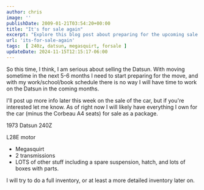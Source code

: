 ```yaml
---
author: chris
image: ''
publishDate: 2009-01-21T03:54:20+00:00
title: "It's for sale again"
excerpt: "Explore this blog post about preparing for the upcoming sale of a 1973 Datsun 240Z, complete with an L28E motor and several valuable parts."
url: 'its-for-sale-again'
tags:  [ 240z, datsun, megasquirt, forsale ] 
updateDate: 2024-11-15T12:15:17-06:00
---
```


So this time, I think, I am serious about selling the Datsun. With moving sometime in the next 5-6 months I need to start preparing for the move, and with my work/school/book schedule there is no way I will have time to work on the Datsun in the coming months.

I'll post up more info later this week on the sale of the car, but if you're interested let me know. As of right now I will likely have everything I own for the car (minus the Corbeau A4 seats) for sale as a package.

1973 Datsun 240Z

L28E motor
- Megasquirt
- 2 transmissions
- LOTS of other stuff including a spare suspension, hatch, and lots of boxes with parts.

I will try to do a full inventory, or at least a more detailed inventory later on.
